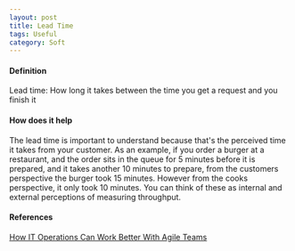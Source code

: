 ```yaml
---
layout: post
title: Lead Time
tags: Useful
category: Soft
---
```

#### Definition ####

Lead time:  How long it takes between the time you get a request and you finish it

#### How does it help ####

The lead time is important to understand because that's the perceived time it takes from your customer.  As an example, if you order a burger at a restaurant, and the order sits in the queue for 5 minutes before it is prepared, and it takes another 10 minutes to prepare, from the customers perspective the burger took 15 minutes.  However from the cooks perspective, it only took 10 minutes.  You can think of these as internal and external perceptions of measuring throughput.

#### References ####

[How IT Operations Can Work Better With Agile Teams](http://www.payton-consulting.com/operations-can-work-agile-teams/)
